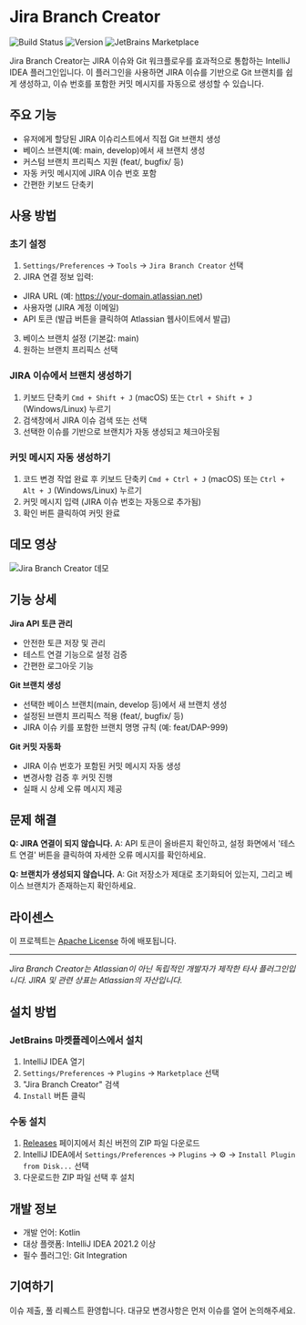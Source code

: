 <!-- Plugin description -->
# Jira Branch Creator
![Build Status](https://img.shields.io/badge/build-passing-brightgreen)
![Version](https://img.shields.io/badge/version-0.1.0-blue)
![JetBrains Marketplace](https://img.shields.io/badge/jetbrains%20marketplace-compatible-orange)

Jira Branch Creator는 JIRA 이슈와 Git 워크플로우를 효과적으로 통합하는 IntelliJ IDEA 플러그인입니다. 이 플러그인을 사용하면 JIRA 이슈를 기반으로 Git 브랜치를 쉽게 생성하고, 이슈 번호를 포함한 커밋 메시지를 자동으로 생성할 수 있습니다.

## 주요 기능

- 유저에게 할당된 JIRA 이슈리스트에서 직접 Git 브랜치 생성
- 베이스 브랜치(예: main, develop)에서 새 브랜치 생성
- 커스텀 브랜치 프리픽스 지원 (feat/, bugfix/ 등)
- 자동 커밋 메시지에 JIRA 이슈 번호 포함
- 간편한 키보드 단축키

## 사용 방법

### 초기 설정

1. `Settings/Preferences` → `Tools` → `Jira Branch Creator` 선택
2. JIRA 연결 정보 입력:
  - JIRA URL (예: https://your-domain.atlassian.net)
  - 사용자명 (JIRA 계정 이메일)
  - API 토큰 (발급 버튼을 클릭하여 Atlassian 웹사이트에서 발급)
3. 베이스 브랜치 설정 (기본값: main)
4. 원하는 브랜치 프리픽스 선택

### JIRA 이슈에서 브랜치 생성하기

1. 키보드 단축키 `Cmd + Shift + J` (macOS) 또는 `Ctrl + Shift + J` (Windows/Linux) 누르기
2. 검색창에서 JIRA 이슈 검색 또는 선택
3. 선택한 이슈를 기반으로 브랜치가 자동 생성되고 체크아웃됨

### 커밋 메시지 자동 생성하기

1. 코드 변경 작업 완료 후 키보드 단축키 `Cmd + Ctrl + J` (macOS) 또는 `Ctrl + Alt + J` (Windows/Linux) 누르기
2. 커밋 메시지 입력 (JIRA 이슈 번호는 자동으로 추가됨)
3. 확인 버튼 클릭하여 커밋 완료

## 데모 영상

![Jira Branch Creator 데모](./.github/readme/)

## 기능 상세

**Jira API 토큰 관리**
- 안전한 토큰 저장 및 관리
- 테스트 연결 기능으로 설정 검증
- 간편한 로그아웃 기능

**Git 브랜치 생성**
- 선택한 베이스 브랜치(main, develop 등)에서 새 브랜치 생성
- 설정된 브랜치 프리픽스 적용 (feat/, bugfix/ 등)
- JIRA 이슈 키를 포함한 브랜치 명명 규칙 (예: feat/DAP-999)

**Git 커밋 자동화**
- JIRA 이슈 번호가 포함된 커밋 메시지 자동 생성
- 변경사항 검증 후 커밋 진행
- 실패 시 상세 오류 메시지 제공

## 문제 해결

**Q: JIRA 연결이 되지 않습니다.**
A: API 토큰이 올바른지 확인하고, 설정 화면에서 '테스트 연결' 버튼을 클릭하여 자세한 오류 메시지를 확인하세요.

**Q: 브랜치가 생성되지 않습니다.**
A: Git 저장소가 제대로 초기화되어 있는지, 그리고 베이스 브랜치가 존재하는지 확인하세요.

## 라이센스

이 프로젝트는 [Apache License](LICENSE) 하에 배포됩니다.

---
*Jira Branch Creator는 Atlassian이 아닌 독립적인 개발자가 제작한 타사 플러그인입니다. JIRA 및 관련 상표는 Atlassian의 자산입니다.*
<!-- Plugin description end -->

## 설치 방법

### JetBrains 마켓플레이스에서 설치

1. IntelliJ IDEA 열기
2. `Settings/Preferences` → `Plugins` → `Marketplace` 선택
3. "Jira Branch Creator" 검색
4. `Install` 버튼 클릭

### 수동 설치

1. [Releases](https://github.com/your-username/jira-branch-creator/releases) 페이지에서 최신 버전의 ZIP 파일 다운로드
2. IntelliJ IDEA에서 `Settings/Preferences` → `Plugins` → ⚙️ → `Install Plugin from Disk...` 선택
3. 다운로드한 ZIP 파일 선택 후 설치

## 개발 정보

- 개발 언어: Kotlin
- 대상 플랫폼: IntelliJ IDEA 2021.2 이상
- 필수 플러그인: Git Integration

## 기여하기
이슈 제출, 풀 리퀘스트 환영합니다. 대규모 변경사항은 먼저 이슈를 열어 논의해주세요.
